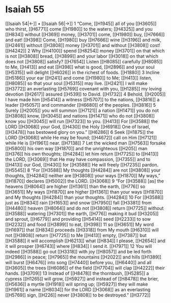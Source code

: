 # Isaiah 55
[[Isaiah 54|←]] • [[Isaiah 56|→]]
1 “Come, [[H1945]] all of you [[H3605]] who thirst, [[H6771]] come [[H1980]] to the waters; [[H4325]] and you [[H834]] without [[H369]] money, [[H3701]] come, [[H1980]] buy, [[H7666]] and eat! [[H398]] Come, [[H1980]] buy [[H7666]] wine [[H3196]] and milk, [[H2461]] without [[H3808]] money [[H3701]] and without [[H3808]] cost! [[H4242]] 
2 Why [[H4100]] spend [[H8254]] money [[H3701]] on that which is not [[H3808]] bread, [[H3899]] and your labor [[H3018]] on that which does not [[H3808]] satisfy? [[H7654]] Listen [[H8085]] carefully [[H8085]] to Me, [[H413]] and eat [[H398]] what is good, [[H2896]] and your soul [[H5315]] will delight [[H6026]] in the richest of foods. [[H1880]] 
3 Incline [[H5186]] your ear [[H241]] and come [[H1980]] to Me; [[H413]] listen, [[H8085]] so that your soul [[H5315]] may live. [[H2421]] I will make [[H3772]] an everlasting [[H5769]] covenant with you, [[H1285]] my loving devotion [[H2617]] assured [[H539]] to David. [[H1732]] 
4 Behold, [[H2005]] I have made him [[H5414]] a witness [[H5707]] to the nations, [[H3816]] a leader [[H5057]] and commander [[H6680]] of the peoples. [[H3816]] 
5 Surely [[H2005]] you will summon [[H7121]] a nation [[H1471]] you do not [[H3808]] know, [[H3045]] and nations [[H1471]] who do not [[H3808]] know you [[H3045]] will run [[H7323]] to you. [[H413]] For [[H3588]] the LORD [[H3068]] your God, [[H430]] the Holy [[H6918]] One of Israel, [[H3478]] has bestowed glory on you.” [[H6286]] 
6 Seek [[H1875]] the LORD [[H3068]] while He may be found; [[H4672]] call on Him [[H7121]] while He is [[H1961]] near. [[H7138]] 
7 Let the wicked man [[H7563]] forsake [[H5800]] his own way [[H1870]] and the unrighteous [[H205]] man [[H376]] his own thoughts; [[H4284]] let him return [[H7725]] to [[H413]] the LORD, [[H3069]] that He may have compassion, [[H7355]] and to [[H413]] our God, [[H430]] for [[H3588]] He will freely [[H7235]] pardon. [[H5545]] 
8 “For [[H3588]] My thoughts [[H4284]] are not [[H3808]] your thoughts, [[H4284]] neither are [[H3808]] your ways [[H1870]] My ways,” [[H1870]] declares [[H5002]] the LORD. [[H3068]] 
9 “For [[H3588]] [as] the heavens [[H8064]] are higher [[H1361]] than the earth, [[H776]] so [[H3651]] My ways [[H1870]] are higher [[H1361]] than your ways [[H1870]] and My thoughts [[H4284]] than your thoughts. [[H4284]] 
10 For [[H3588]] just as [[H834]] rain [[H1653]] and snow [[H7950]] fall [[H3381]] from [[H4480]] heaven [[H8064]] and do not [[H3808]] return [[H7725]] without [[H3588]] watering [[H7301]] the earth, [[H776]] making it bud [[H3205]] and sprout, [[H6779]] and providing [[H5414]] seed [[H2233]] to sow [[H2232]] and food [[H3899]] to eat, [[H398]] 
11 so [[H3651]] My word [[H1697]] that [[H834]] proceeds [[H3318]] from My mouth [[H6310]] will not [[H3808]] return [[H7725]] to Me [[H413]] empty, [[H7387]] but [[H3588]] it will accomplish [[H6213]] what [[H834]] I please, [[H2654]] and it will prosper [[H6743]] where [[H834]] I send it. [[H7971]] 
12 You will indeed [[H3588]] go out [[H3318]] with joy [[H8057]] and be led forth [[H2986]] in peace; [[H7965]] the mountains [[H2022]] and hills [[H1389]] will burst [[H6476]] into song [[H7440]] before you, [[H6440]] and all [[H3605]] the trees [[H6086]] of the field [[H7704]] will clap [[H4222]] their hands. [[H3709]] 
13 Instead of [[H8478]] the thornbush, [[H5285]] a cypress [[H1265]] will grow, [[H5927]] and instead of [[H8478]] the brier, [[H5636]] a myrtle [[H1918]] will spring up; [[H5927]] they will make [[H1961]] a name [[H8034]] for the LORD [[H3068]] as an everlasting [[H5769]] sign, [[H226]] never [[H3808]] to be destroyed.” [[H3772]] 
